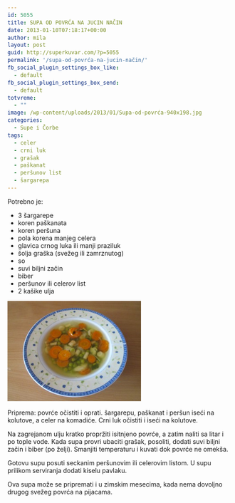 ```yaml
---
id: 5055
title: SUPA OD POVRĆA NA JUCIN NAČIN
date: 2013-01-10T07:18:17+00:00
author: mila
layout: post
guid: http://superkuvar.com/?p=5055
permalink: '/supa-od-povrća-na-jucin-način/'
fb_social_plugin_settings_box_like:
  - default
fb_social_plugin_settings_box_send:
  - default
totvreme:
  - ""
image: /wp-content/uploads/2013/01/Supa-od-povrća-940x198.jpg
categories:
  - Supe i Čorbe
tags:
  - celer
  - crni luk
  - grašak
  - paškanat
  - peršunov list
  - šargarepa
---
```

Potrebno je:

  * 3 šargarepe
  * koren paškanata
  * koren peršuna
  * pola korena manjeg celera
  * glavica crnog luka ili manji praziluk
  * šolja graška (svežeg ili zamrznutog)
  * so
  * suvi biljni začin
  * biber
  * peršunov ili celerov list
  * 2 kašike ulja

<img class="alignnone size-medium wp-image-5056" src="/wp-content/uploads/2013/01/Supa-od-povrća-300x225.jpg" alt="Supa od povrća" width="300" height="225" /> 

Priprema: povrće očistiti i oprati. šargarepu, paškanat i peršun iseći na kolutove, a celer na komadiće. Crni luk očistiti i iseći na kolutove.

Na zagrejanom ulju kratko propržiti isitnjeno povrće, a zatim naliti sa litar i po tople vode. Kada supa provri ubaciti grašak, posoliti, dodati suvi biljni začin i biber (po želji). Smanjiti temperaturu i kuvati dok povrće ne omekša.

Gotovu supu posuti seckanim peršunovim ili celerovim listom. U supu prilikom serviranja dodati kiselu pavlaku.

Ova supa može se pripremati i u zimskim mesecima, kada nema dovoljno drugog svežeg povrća na pijacama.